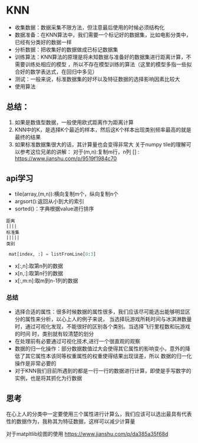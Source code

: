 # KNN
* 收集数据：数据采集不限方法，但注意最后使用的时候必须结构化
* 数据准备：在KNN算法中，我们需要一个标记好的数据集，比如电影分类中，已经有分类好的数据一样
* 分析数据：把收集好的数据做成已标记数据集
* 训练算法：KNN算法的原理是将未知数据与准备好的数据集进行距离计算，不需要训练处相应的模型
，所以不存在模型训练的算法（这里的模型多指一些拟合好的数学表达式，在回归中多见）
* 测试：一般来说，标准数据集的好坏以及特征数据的选择影响因素比较大
* 使用算法

## 总结：  
1. 如果是数值型数据，一般使用欧式距离作为距离计算
2. KNN中的K，是选择K个最近的样本，然后这K个样本出现类别频率最高的就是最终的结果
3. 如果标准数据集很大的话，其计算量也会变得非常大
关于numpy tile的理解可以参考这位兄弟的讲解：
对于(m,n):复制m行，n列
[] : https://www.jianshu.com/p/9519f1984c70
## api学习    
+ tile(array,(m,n)):横向复制m个，纵向复制n个
+ argsort():返回从小到大的索引
+ sorted()：字典根据value进行排序
```mermaid
距离
||||
标准集
|||||
类别
```

```python
 mat[index, :] = listFromLine[0:3]  
```

* x[:,n]:取第n列的数据
* x[n,:]:取第n行的数据
* x[:,m:n]:取m到n-1列的数据

### 总结      
* 选择合适的属性：很多时候数据的属性很多，我们应该尽可能选出能够明显区分的属性来分析，以心上人的例子来说，
当选择玩游戏所耗时间与冰淇淋数量时，通过可视化发现，不能很好的区别各个类别。当选择飞行里程数和玩游戏的时间
时，类别就有较清楚的划分
* 在处理前有必要通过可视化技术,进行一个很直观的观察
* 数据的归一化操作：部分数据数值过大会使得其它属性的影响变小，意外的降低了其它属性本该同等权重属性的权重使得结果出现误差，所以
数据的归一化操作是非常必要的
* 对于KNN我们目前所遇到的都是一行一行的数据进行计算，即使是手写数字的实例，也是将其抓化为行数据
## 思考   
在心上人的分类中一定要使用三个属性进行计算么，我们应该可以选出最具有代表性的数据作为，我称其为特征数据，这样可以减少计算量


对于matpltlib绘图的使用 https://www.jianshu.com/p/da385a35f68d 